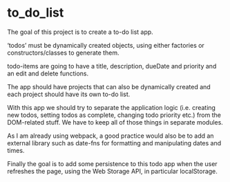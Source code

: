 # to_do_list

The goal of this project is to create a to-do list app.

‘todos’ must be dynamically created objects, using either factories or constructors/classes to generate them.

todo-items are going to have a title, description, dueDate and priority and an edit and delete functions.

The app should have projects that can also be dynamically created and each project should have its own to-do list.

With this app we should try to separate the application logic (i.e. creating new todos, setting todos as complete, changing todo priority etc.) from the DOM-related stuff. We have to keep all of those things in separate modules.

As I am already using webpack, a good practice would also be to add an external library such as date-fns for formatting and manipulating dates and times.

Finally the goal is to add some persistence to this todo app when the user refreshes the page, using the Web Storage API, in particular localStorage.
